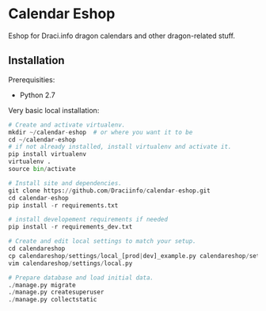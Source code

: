 # Calendar Eshop
Eshop for Draci.info dragon calendars and other dragon-related stuff.

## Installation

Prerequisities:

* Python 2.7


Very basic local installation:
```python
# Create and activate virtualenv.
mkdir ~/calendar-eshop  # or where you want it to be
cd ~/calendar-eshop
# if not already installed, install virtualenv and activate it.
pip install virtualenv
virtualenv .
source bin/activate

# Install site and dependencies.
git clone https://github.com/Draciinfo/calendar-eshop.git
cd calendar-eshop 
pip install -r requirements.txt

# install developement requirements if needed
pip install -r requirements_dev.txt

# Create and edit local settings to match your setup. 
cd calendareshop
cp calendareshop/settings/local_[prod|dev]_example.py calendareshop/settings/local.py
vim calendareshop/settings/local.py

# Prepare database and load initial data.
./manage.py migrate
./manage.py createsuperuser
./manage.py collectstatic
```
